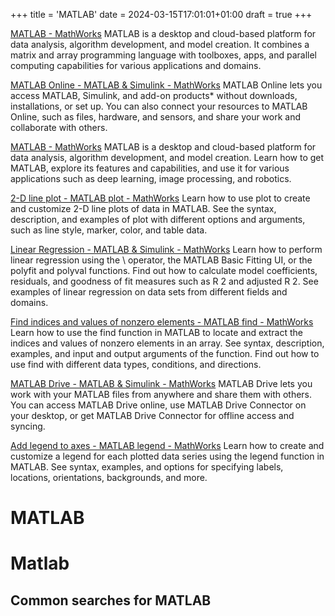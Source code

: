 +++
title = 'MATLAB'
date = 2024-03-15T17:01:01+01:00
draft = true
+++

[MATLAB - MathWorks](https://www.mathworks.com/products/matlab.html)
MATLAB is a desktop and cloud-based platform for data analysis, algorithm development, and model creation. It combines a matrix and array programming language with toolboxes, apps, and parallel computing capabilities for various applications and domains.

[MATLAB Online - MATLAB & Simulink - MathWorks](https://www.mathworks.com/products/matlab-online.html)
MATLAB Online lets you access MATLAB, Simulink, and add-on products* without downloads, installations, or set up. You can also connect your resources to MATLAB Online, such as files, hardware, and sensors, and share your work and collaborate with others.

[MATLAB - MathWorks](https://www.mathworks.com/products/matlab.html)
MATLAB is a desktop and cloud-based platform for data analysis, algorithm development, and model creation. Learn how to get MATLAB, explore its features and capabilities, and use it for various applications such as deep learning, image processing, and robotics.

[2-D line plot - MATLAB plot - MathWorks](https://www.mathworks.com/help/matlab/ref/plot.html)
Learn how to use plot to create and customize 2-D line plots of data in MATLAB. See the syntax, description, and examples of plot with different options and arguments, such as line style, marker, color, and table data.

[Linear Regression - MATLAB & Simulink - MathWorks](https://www.mathworks.com/help/matlab/data_analysis/linear-regression.html)
Learn how to perform linear regression using the \\ operator, the MATLAB Basic Fitting UI, or the polyfit and polyval functions. Find out how to calculate model coefficients, residuals, and goodness of fit measures such as R 2 and adjusted R 2. See examples of linear regression on data sets from different fields and domains.

[Find indices and values of nonzero elements - MATLAB find - MathWorks](https://www.mathworks.com/help/matlab/ref/find.html)
Learn how to use the find function in MATLAB to locate and extract the indices and values of nonzero elements in an array. See syntax, description, examples, and input and output arguments of the function. Find out how to use find with different data types, conditions, and directions.

[MATLAB Drive - MATLAB & Simulink - MathWorks](https://www.mathworks.com/products/matlab-drive.html)
MATLAB Drive lets you work with your MATLAB files from anywhere and share them with others. You can access MATLAB Drive online, use MATLAB Drive Connector on your desktop, or get MATLAB Drive Connector for offline access and syncing.

[Add legend to axes - MATLAB legend - MathWorks](https://www.mathworks.com/help/matlab/ref/legend.html)
Learn how to create and customize a legend for each plotted data series using the legend function in MATLAB. See syntax, examples, and options for specifying labels, locations, orientations, backgrounds, and more.

MATLAB
======

# Matlab

## Common searches for MATLAB
